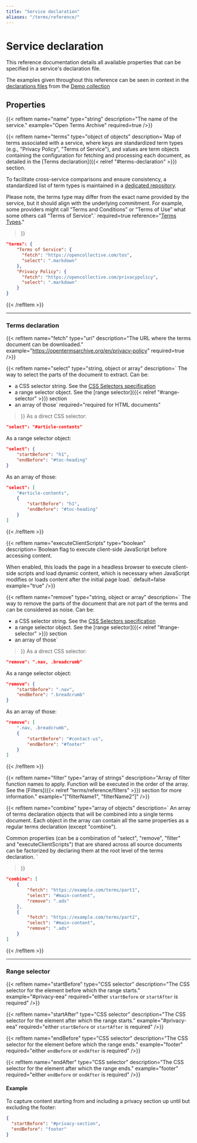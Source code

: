 ```yaml
---
title: "Service declaration"
aliases: "/terms/reference/"
---
```


# Service declaration

This reference documentation details all available properties that can be specified in a service's declaration file.

The examples given throughout this reference can be seen in context in the [declarations files](https://github.com/OpenTermsArchive/demo-declarations/tree/main/declarations) from the [Demo collection](https://github.com/OpenTermsArchive/demo-declarations)

## Properties

{{< refItem
    name="name"
    type="string"
    description="The name of the service."
    example="Open Terms Archive"
    required=true
/>}}

{{< refItem
    name="terms"
    type="object of objects"
    description=`Map of terms associated with a service, where keys are standardized term types (e.g., "Privacy Policy", "Terms of Service"), and values are term objects containing the configuration for fetching and processing each document, as detailed in the [Terms declaration]({{< relref \"#terms-declaration\" >}}) section.

To facilitate cross-service comparisons and ensure consistency, a standardized list of term types is maintained in a [dedicated repository](https://github.com/OpenTermsArchive/terms-types).

Please note, the terms type may differ from the exact name provided by the service, but it should align with the underlying commitment. For example, some providers might call “Terms and Conditions” or “Terms of Use” what some others call “Terms of Service”.`
    required=true
    reference="[Terms Types](https://github.com/OpenTermsArchive/terms-types)."
>}}
```json
"terms": {
    "Terms of Service": {
      "fetch": "https://opencollective.com/tos",
      "select": ".markdown"
    },
    "Privacy Policy": {
      "fetch": "https://opencollective.com/privacypolicy",
      "select": ".markdown"
    }
}
```
{{< /refItem >}}

---

### Terms declaration

{{< refItem
    name="fetch"
    type="uri"
    description="The URL where the terms document can be downloaded."
    example="https://opentermsarchive.org/en/privacy-policy"
    required=true
/>}}

{{< refItem
    name="select"
    type="string, object or array"
    description=`
The way to select the parts of the document to extract. Can be:

- a CSS selector string. See the [CSS Selectors specification](https://developer.mozilla.org/en-US/docs/Web/CSS/CSS_Selectors)
- a range selector object. See the [range selector]({{< relref \"#range-selector\" >}}) section
- an array of those`
    required="required for HTML documents"
>}}
As a direct CSS selector:
```json
"select": "#article-contents"
```

As a range selector object:
```json
"select": {
    "startBefore": "h1",
    "endBefore": "#toc-heading"
}
```

As an array of those:
```json
"select": [
    "#article-contents",
    {
        "startBefore": "h1",
        "endBefore": "#toc-heading"
    }
]
```
{{< /refItem >}}

{{< refItem
    name="executeClientScripts"
    type="boolean"
    description=`Boolean flag to execute client-side JavaScript before accessing content.

When enabled, this loads the page in a headless browser to execute client-side scripts and load dynamic content, which is necessary when JavaScript modifies or loads content after the initial page load.`
    default=false
    example="true"
/>}}

{{< refItem
    name="remove"
    type="string, object or array"
    description=`
The way to remove the parts of the document that are not part of the terms and can be considered as noise. Can be:

- a CSS selector string. See the [CSS Selectors specification](https://developer.mozilla.org/en-US/docs/Web/CSS/CSS_Selectors)
- a range selector object. See the [range selector]({{< relref \"#range-selector\" >}}) section
- an array of those`
>}}
As a direct CSS selector:
```json
"remove": ".nav, .breadcrumb"
```

As a range selector object:
```json
"remove": {
    "startBefore": ".nav",
    "endBefore": ".breadcrumb"
}
```

As an array of those:
```json
"remove": [
    ".nav, .breadcrumb",
    {
        "startBefore": "#contact-us",
        "endBefore": "#footer"
    }
]
```
{{< /refItem >}}

{{< refItem
    name="filter"
    type="array of strings"
    description="Array of filter function names to apply. Function will be executed in the order of the array. See the [Filters]({{< relref \"terms/reference/filters\" >}}) section for more information."
    example="[\"filterName1\", \"filterName2\"]"
/>}}

{{< refItem
    name="combine"
    type="array of objects"
    description=`
An array of terms declaration objects that will be combined into a single terms document. Each object in the array can contain all the same properties as a regular terms  declaration (except "combine").

Common properties (can be a combination of "select", "remove", "filter" and "executeClientScripts") that are shared across all source documents can be factorized by declaring them at the root level of the terms declaration.
    `
>}}
```json
"combine": [
    {
        "fetch": "https://example.com/terms/part1",
        "select": "#main-content",
        "remove": ".ads"
    },
    {
        "fetch": "https://example.com/terms/part2",
        "select": "#main-content",
        "remove": ".ads"
    }
]
```
{{< /refItem >}}

---

### Range selector

{{< refItem
    name="startBefore"
    type="CSS selector"
    description="The CSS selector for the element before which the range starts."
    example="#privacy-eea"
    required="either `startBefore` or `startAfter` is required"
/>}}

{{< refItem
    name="startAfter"
    type="CSS selector"
    description="The CSS selector for the element after which the range starts."
    example="#privacy-eea"
    required="either `startBefore` or `startAfter` is required"
/>}}

{{< refItem
    name="endBefore"
    type="CSS selector"
    description="The CSS selector for the element before which the range ends."
    example="footer"
    required="either `endBefore` or `endAfter` is required"
/>}}

{{< refItem
    name="endAfter"
    type="CSS selector"
    description="The CSS selector for the element after which the range ends."
    example="footer"
    required="either `endBefore` or `endAfter` is required"
/>}}

#### Example

To capture content starting from and including a privacy section up until but excluding the footer:

```json
{
  "startBefore": "#privacy-section",
  "endBefore": "footer"
}
```
